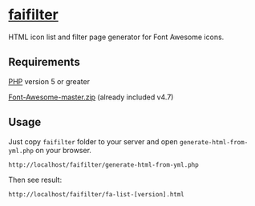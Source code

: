 # [faifilter](https://github.com/atakanau/faifilter/)
HTML icon list and filter page generator for Font Awesome icons.

## Requirements

[PHP](http://www.php.net/) version 5 or greater

[Font-Awesome-master.zip](https://github.com/FortAwesome/Font-Awesome/archive/master.zip) (already included v4.7)

## Usage

Just copy `faifilter` folder to your server and open `generate-html-from-yml.php` on your browser.
```
http://localhost/faifilter/generate-html-from-yml.php
```
Then see result:
```
http://localhost/faifilter/fa-list-[version].html
```

